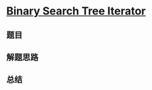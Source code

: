 # [Binary Search Tree Iterator](https://leetcode.com/problems/binary-search-tree-iterator/)

## 题目


## 解题思路


## 总结


